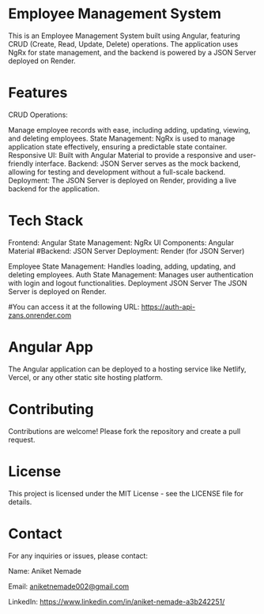 
 # Employee Management System 





This is an Employee Management System built using Angular, featuring CRUD (Create, Read, Update, Delete) operations. 
The application uses NgRx for state management, and the backend is powered by a JSON Server deployed on Render.

# Features





CRUD Operations:

 Manage employee records with ease, including adding, updating, viewing, and deleting employees.
State Management: NgRx is used to manage application state effectively, ensuring a predictable state container.
Responsive UI: Built with Angular Material to provide a responsive and user-friendly interface.
Backend: JSON Server serves as the mock backend, allowing for testing and development without a full-scale backend.
Deployment: The JSON Server is deployed on Render, providing a live backend for the application.





# Tech Stack
Frontend: Angular
State Management: NgRx
UI Components: Angular Material
#Backend: JSON Server
Deployment: Render (for JSON Server)







Employee State Management: Handles loading, adding, updating, and deleting employees.
Auth State Management: Manages user authentication with login and logout functionalities.
Deployment
JSON Server
The JSON Server is deployed on Render. 





#You can access it at the following URL:
 https://auth-api-zans.onrender.com






# Angular App
The Angular application can be deployed to a hosting service like Netlify, Vercel, or any other static site hosting platform.



# Contributing
Contributions are welcome! Please fork the repository and create a pull request.

# License


This project is licensed under the MIT License - see the LICENSE file for details.




# Contact
For any inquiries or issues, please contact:





Name: Aniket Nemade





Email: aniketnemade002@gmail.com

LinkedIn: https://www.linkedin.com/in/aniket-nemade-a3b242251/

